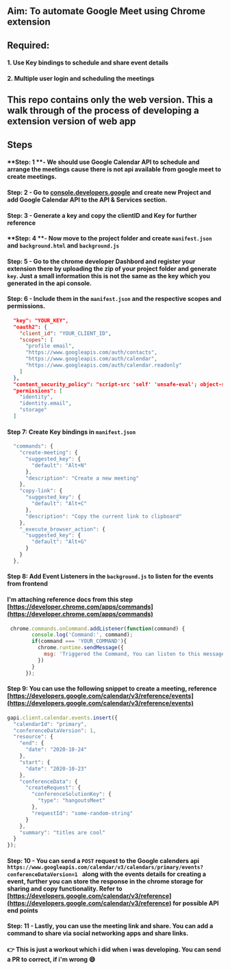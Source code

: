 ## Aim: To automate Google Meet using Chrome extension

## Required:
#### 1. Use Key bindings to schedule and share event details
#### 2. Multiple user login and scheduling the meetings

## This repo contains only the web version. This a walk through of the process of developing a extension version of web app

## Steps

#### **Step: 1 **- We should use Google Calendar API to schedule and arrange the meetings cause there is not api available from google meet to create meetings.

#### **Step: 2** - Go to [console.developers.google](https://console.developers.google.com/) and create new Project and add Google Calendar API to the **API & Services** section.

#### **Step: 3** - Generate a key and copy the clientID and Key for further reference

#### **Step: 4 **- Now move to the project folder and create ```manifest.json``` and ```background.html``` and ```background.js```


#### **Step: 5** - Go to the chrome developer Dashbord and register your extension there by uploading the zip of your project folder and generate ```key```. Just a small information this is not the same as the key which you generated in the api console.

#### **Step: 6** - Include them in the ```manifest.json``` and the respective scopes and permissions.

``` json
  "key": "YOUR_KEY",
  "oauth2": {
    "client_id": "YOUR_CLIENT_ID",
    "scopes": [
      "profile email",
      "https://www.googleapis.com/auth/contacts",
      "https://www.googleapis.com/auth/calendar",
      "https://www.googleapis.com/auth/calendar.readonly"
    ]
  },
  "content_security_policy": "script-src 'self' 'unsafe-eval'; object-src 'self'",
  "permissions": [
    "identity",
    "identity.email",
    "storage"
  ]

```


#### **Step 7:** Create Key bindings in ```manifest.json```
```js
  "commands": {
    "create-meeting": {
      "suggested_key": {
        "default": "Alt+N"
      },
      "description": "Create a new meeting"
    },
    "copy-link": {
      "suggested_key": {
        "default": "Alt+C"
      },
      "description": "Copy the current link to clipboard"
    },
    "_execute_browser_action": {
      "suggested_key": {
        "default": "Alt+G"
      }
    }
  },

```


#### **Step 8:** Add Event Listeners in the ```background.js``` to listen for the events from frontend

#### I'm attaching reference docs from this step [https://developer.chrome.com/apps/commands](https://developer.chrome.com/apps/commands)

```js
 chrome.commands.onCommand.addListener(function(command) {
        console.log('Command:', command);
        if(command === 'YOUR_COMMAND'){
          chrome.runtime.sendMessage({
            msg: 'Triggered the Command, You can listen to this message in your popup.js and trigger the associated event'
          })
        }
      });

```


#### **Step 9:** You can use the following snippet to create a meeting, reference [https://developers.google.com/calendar/v3/reference/events](https://developers.google.com/calendar/v3/reference/events)
```js
gapi.client.calendar.events.insert({
  "calendarId": "primary",
  "conferenceDataVersion": 1,
  "resource": {
    "end": {
      "date": "2020-10-24"
    },
    "start": {
      "date": "2020-10-23"
    },
    "conferenceData": {
      "createRequest": {
        "conferenceSolutionKey": {
          "type": "hangoutsMeet"
        },
        "requestId": "some-random-string"
      }
    },
    "summary": "titles are cool"
  }
});

```


#### **Step: 10** - You can send a ``` POST ``` request to the Google calenders api ```  https://www.googleapis.com/calendar/v3/calendars/primary/events?conferenceDataVersion=1  ``` along with the events details for creating a event, further you can store the response in the chrome storage for sharing and copy functionality. Refer to [https://developers.google.com/calendar/v3/reference](https://developers.google.com/calendar/v3/reference) for possible API end points
#### **Step: 11** - Lastly, you can use the meeting link and share. You can add a command to share via social networking apps and share links.



#### 👉 This is just a workout which i did when i was developing. You can send a PR to correct, if i'm wrong 😄




